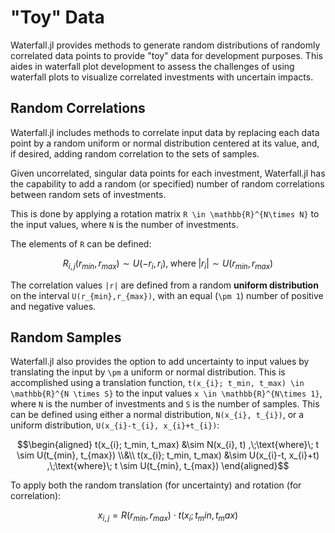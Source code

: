 # "Toy" Data
Waterfall.jl provides methods to generate random distributions of randomly correlated data points to provide "toy" data for development purposes.
This aides in waterfall plot development to assess the challenges of using waterfall plots to visualize correlated investments with uncertain impacts.

## Random Correlations
Waterfall.jl includes methods to correlate input data by replacing each data point by a random uniform or normal distribution centered at its value, and, if desired, adding random correlation to the sets of samples.

Given uncorrelated, singular data points for each investment, Waterfall.jl has the capability to add a random (or specified) number of random correlations between random sets of investments.

This is done by applying a rotation matrix ``R \in \mathbb{R}^{N\times N}`` to the input values, where ``N`` is the number of investments.

The elements of ``R`` can be defined:

```math
R_{i,j}(r_{min}, r_{max}) \sim U(-r_i,r_i)
,\;\text{where}\;
    |r_i| \sim U(r_{min},r_{max})
```

The correlation values ``|r|`` are defined from a random **uniform distribution** on the interval ``U(r_{min},r_{max})``, with an equal (``\pm 1``) number of positive and negative values.

## Random Samples
Waterfall.jl also provides the option to add uncertainty to input values by translating the input by ``\pm`` a uniform or normal distribution.
This is accomplished using a translation function, ``t(x_{i}; t_min, t_max) \in \mathbb{R}^{N \times S}`` to the input values ``x \in \mathbb{R}^{N\times 1}``, where ``N`` is the number of investments and ``S`` is the number of samples.
This can be defined using either a normal distribution, ``N(x_{i}, t_{i})``, or a uniform distribution, ``U(x_{i}-t_{i}, x_{i}+t_{i})``:

```math
\begin{aligned}
t(x_{i}; t_min, t_max) &\sim N(x_{i}, t)
,\;\text{where}\;
    t \sim U(t_{min}, t_{max})
\\&\\
t(x_{i}; t_min, t_max) &\sim U(x_{i}-t, x_{i}+t)
,\;\text{where}\;
    t \sim U(t_{min}, t_{max})
\end{aligned}
```

To apply both the random translation (for uncertainty) and rotation (for correlation):

```math
x_{i,j} = R(r_{min}, r_{max}) \cdot t(x_{i}; t_min, t_max)
```